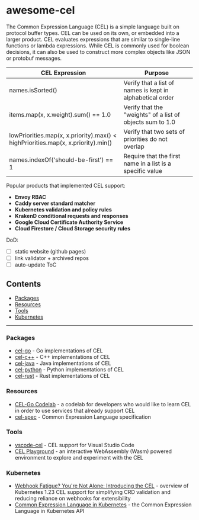 # awesome-cel

The Common Expression Language (CEL) is a simple language built on protocol buffer types. CEL can be used on its own, or embedded into a larger product. CEL evaluates expressions that are similar to single-line functions or lambda expressions. While CEL is commonly used for boolean decisions, it can also be used to construct more complex objects like JSON or protobuf messages.

| CEL Expression | Purpose | 
| -------------- | ------- |
| names.isSorted() | Verify that a list of names is kept in alphabetical order |
| items.map(x, x.weight).sum() == 1.0 | Verify that the "weights" of a list of objects sum to 1.0 |
| lowPriorities.map(x, x.priority).max() < highPriorities.map(x, x.priority).min() | Verify that two sets of priorities do not overlap |
| names.indexOf('should-be-first') == 1 | Require that the first name in a list is a specific value |

Popular products that implemented CEL support:

* **Envoy RBAC**
* **Caddy server standard matcher**
* **Kubernetes validation and policy rules**
* **KrakenD conditional requests and responses**
* **Google Cloud Certificate Authority Service**
* **Cloud Firestore / Cloud Storage security rules**

DoD:
- [ ] static website (github pages)
- [ ] link validator + archived repos
- [ ] auto-update ToC
      
## Contents

<!-- START doctoc generated TOC please keep comment here to allow auto update -->
<!-- DON'T EDIT THIS SECTION, INSTEAD RE-RUN doctoc TO UPDATE -->

- [Packages](#packages)
- [Resources](#resources)
- [Tools](#tools)
- [Kubernetes](#kubernetes)

<!-- END doctoc generated TOC please keep comment here to allow auto update -->

---

### Packages

* [cel-go](https://pkg.go.dev/github.com/google/cel-go) - Go implementations of CEL
* [cel-c++](https://github.com/google/cel-cpp) - C++ implementations of CEL
* [cel-java](https://github.com/google/cel-java) - Java implementations of CEL
* [cel-python](https://pypi.org/project/cel-python/) - Python implementations of CEL
* [cel-rust](https://github.com/thesayyn/cel-rust) - Rust implementations of CEL

### Resources

* [CEL-Go Codelab](https://codelabs.developers.google.com/codelabs/cel-go#0) - a codelab for developers who would like to learn CEL in order to use services that already support CEL
* [cel-spec](https://github.com/google/cel-spec) - Common Expression Language specification

### Tools

* [vscode-cel](https://marketplace.visualstudio.com/items?itemName=hmarr.cel) - CEL support for Visual Studio Code
* [CEL Playground](https://playcel.undistro.io/) - an interactive WebAssembly (Wasm) powered environment to explore and experiment with the CEL

### Kubernetes

* [Webhook Fatigue? You're Not Alone: Introducing the CEL](https://www.youtube.com/watch?v=gJWMvsC7Mzo) - overview of Kubernetes 1.23 CEL support for simplifying CRD validation and reducing reliance on webhooks for extensibility
* [Common Expression Language in Kubernetes](https://kubernetes.io/docs/reference/using-api/cel/) - the Common Expression Language in Kubernetes API
